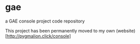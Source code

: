 # gae
a GAE console project code repository

This project has been permanently moved to my own (website)[http://pygmalion.click/console]
